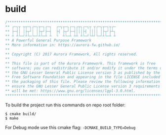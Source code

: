 # build

```cpp
/****************************************************************************
** ┌─┐┬ ┬┬─┐┌─┐┬─┐┌─┐  ┌─┐┬─┐┌─┐┌┬┐┌─┐┬ ┬┌─┐┬─┐┬┌─
** ├─┤│ │├┬┘│ │├┬┘├─┤  ├┤ ├┬┘├─┤│││├┤ ││││ │├┬┘├┴┐
** ┴ ┴└─┘┴└─└─┘┴└─┴ ┴  └  ┴└─┴ ┴┴ ┴└─┘└┴┘└─┘┴└─┴ ┴
** A Powerful General Purpose Framework
** More information in: https://aurora-fw.github.io/
**
** Copyright (C) 2017 Aurora Framework, All rights reserved.
**
** This file is part of the Aurora Framework. This framework is free
** software; you can redistribute it and/or modify it under the terms of
** the GNU Lesser General Public License version 3 as published by the
** Free Software Foundation and appearing in the file LICENSE included in
** the packaging of this file. Please review the following information to
** ensure the GNU Lesser General Public License version 3 requirements
** will be met: https://www.gnu.org/licenses/lgpl-3.0.html.
****************************************************************************/
```

To build the project run this commands on repo root folder:

    $ cmake build/
    $ make

For Debug mode use this cmake flag: `-DCMAKE_BUILD_TYPE=Debug`
